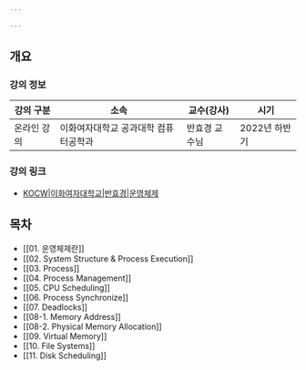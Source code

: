 ```yaml
---

---
```

## 개요

### 강의 정보

| 강의 구분 | 소속 | 교수(강사) | 시기 |
| --- | --- | --- | --- |
| 온라인 강의 | 이화여자대학교 공과대학 컴퓨터공학과 | 반효경 교수님 | 2022년 하반기 |

### 강의 링크

- [KOCW|이화여자대학교|반효경|운영체제](http://www.kocw.net/home/search/kemView.do?kemId=1046323)

## 목차

- [[01. 운영체제란]]
- [[02. System Structure & Process Execution]]
- [[03. Process]]
- [[04. Process Management]]
- [[05. CPU Scheduling]]
- [[06. Process Synchronize]]
- [[07. Deadlocks]]
- [[08-1. Memory Address]]
- [[08-2. Physical Memory Allocation]]
- [[09. Virtual Memory]]
- [[10. File Systems]]
- [[11. Disk Scheduling]]